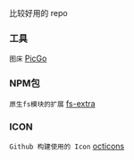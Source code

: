 比较好用的 repo 

### 工具

`图床` [PicGo](https://github.com/Molunerfinn/PicGo)

### NPM包

`原生fs模块的扩展` [fs-extra](https://github.com/jprichardson/node-fs-extra)

### ICON

`Github 构建使用的 Icon` [octicons](https://github.com/primer/octicons)